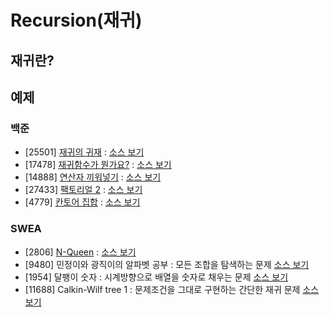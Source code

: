 # Recursion(재귀)

## 재귀란?


## 예제
### 백준
- [25501] [재귀의 귀재](https://www.acmicpc.net/problem/25501) : [소스 보기](https://github.com/YunSuJeong/BAEKJOON/tree/main/%EB%B0%B1%EC%A4%80/Bronze/25501.%E2%80%85%EC%9E%AC%EA%B7%80%EC%9D%98%E2%80%85%EA%B7%80%EC%9E%AC)
- [17478] [재귀함수가 뭔가요?](https://www.acmicpc.net/problem/17478) : [소스 보기](https://github.com/YunSuJeong/BAEKJOON/tree/main/%EB%B0%B1%EC%A4%80/Silver/17478.%E2%80%85%EC%9E%AC%EA%B7%80%ED%95%A8%EC%88%98%EA%B0%80%E2%80%85%EB%AD%94%EA%B0%80%EC%9A%94%EF%BC%9F)
- [14888] [연산자 끼워넣기](https://www.acmicpc.net/problem/14888) : [소스 보기](https://github.com/YunSuJeong/BAEKJOON/tree/main/%EB%B0%B1%EC%A4%80/Silver/14888.%E2%80%85%EC%97%B0%EC%82%B0%EC%9E%90%E2%80%85%EB%81%BC%EC%9B%8C%EB%84%A3%EA%B8%B0)
- [27433] [팩토리얼 2](https://www.acmicpc.net/problem/27433) : [소스 보기](https://github.com/YunSuJeong/BAEKJOON/tree/main/%EB%B0%B1%EC%A4%80/Bronze/27433.%E2%80%85%ED%8C%A9%ED%86%A0%EB%A6%AC%EC%96%BC%E2%80%852)
- [4779] [칸토어 집합](https://www.acmicpc.net/problem/4779) : [소스 보기](https://github.com/YunSuJeong/Coding-Test/tree/main/%EB%B0%B1%EC%A4%80/Silver/4779.%E2%80%85%EC%B9%B8%ED%86%A0%EC%96%B4%E2%80%85%EC%A7%91%ED%95%A9)

### SWEA
- [2806] [N-Queen](https://swexpertacademy.com/main/code/problem/problemDetail.do?contestProbId=AV7GKs06AU0DFAXB&categoryId=AV7GKs06AU0DFAXB&categoryType=CODE&problemTitle=2806&orderBy=FIRST_REG_DATETIME&selectCodeLang=ALL&select-1=&pageSize=10&pageIndex=1) : [소스 보기](https://github.com/YunSuJeong/Coding-Test/tree/main/SWEA/D3/2806.%E2%80%85N%EF%BC%8DQueen)
- [9480] 민정이와 광직이의 알파벳 공부 : 모든 조합을 탐색하는 문제 [소스 보기](https://github.com/YunSuJeong/Coding-Test/tree/main/SWEA/D3/9480.%E2%80%85%EB%AF%BC%EC%A0%95%EC%9D%B4%EC%99%80%E2%80%85%EA%B4%91%EC%A7%81%EC%9D%B4%EC%9D%98%E2%80%85%EC%95%8C%ED%8C%8C%EB%B2%B3%E2%80%85%EA%B3%B5%EB%B6%80)
- [1954] 달팽이 숫자 : 시계방향으로 배열을 숫자로 채우는 문제 [소스 보기](https://github.com/YunSuJeong/Coding-Test/tree/main/SWEA/D2/1954.%E2%80%85%EB%8B%AC%ED%8C%BD%EC%9D%B4%E2%80%85%EC%88%AB%EC%9E%90)
- [11688] Calkin-Wilf tree 1 : 문제조건을 그대로 구현하는 간단한 재귀 문제 [소스 보기](https://github.com/YunSuJeong/Coding-Test/tree/main/SWEA/D3/11688.%E2%80%85Calkin%EF%BC%8DWilf%E2%80%85tree%E2%80%851)
